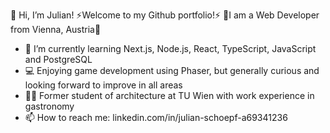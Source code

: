 👋 Hi, I’m Julian!
⚡Welcome to my Github portfolio!⚡
🔭I am a Web Developer from Vienna, Austria🔭

- 🌱 I’m currently learning Next.js, Node.js, React, TypeScript,
    JavaScript and PostgreSQL
- 💻 Enjoying game development using Phaser,
    but generally curious and looking forward to improve in all areas
- 👨‍🎓 Former student of architecture at TU Wien with work experience in gastronomy
- 📫 How to reach me: linkedin.com/in/julian-schoepf-a69341236

<!---
Jul12345678/Jul12345678 is a ✨ special ✨ repository because its `README.md` (this file) appears on your GitHub profile.
You can click the Preview link to take a look at your changes.
--->
